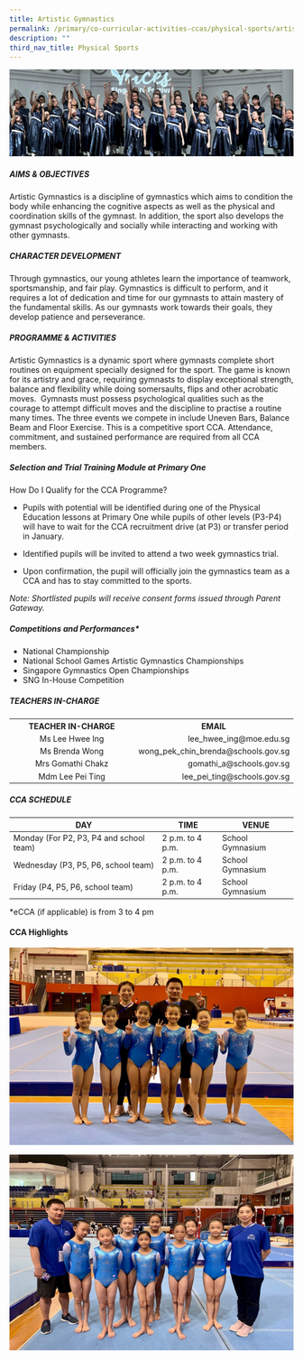 ```yaml
---
title: Artistic Gymnastics
permalink: /primary/co-curricular-activities-ccas/physical-sports/artistic-gymnastics/
description: ""
third_nav_title: Physical Sports
---
```

![](/images/01%20Banner%20Photos/cca.jpg)
<h5><strong>AIMS &amp; OBJECTIVES</strong></h5>
<p>Artistic Gymnastics is a discipline of gymnastics which aims to condition the body while enhancing the cognitive aspects as well as the physical and coordination skills of the gymnast. In addition, the sport also develops the gymnast psychologically and socially while interacting and working with other gymnasts.</p>

<h5><strong>CHARACTER DEVELOPMENT</strong></h5>
<p>Through gymnastics, our young athletes learn the importance of teamwork, sportsmanship, and fair play. Gymnastics is difficult to perform, and it requires a lot of dedication and time for our gymnasts to attain mastery of the fundamental skills. As our gymnasts work towards their goals, they develop patience and perseverance.</p>

<h5><strong>PROGRAMME &amp; ACTIVITIES</strong></h5>
<p><p>Artistic Gymnastics is a dynamic sport where gymnasts complete short routines on equipment specially designed for the sport. The game is known for its artistry and grace, requiring gymnasts to display exceptional strength, balance and flexibility while doing somersaults, flips and other acrobatic moves.  Gymnasts must possess psychological qualities such as the courage to attempt difficult moves and the discipline to practise a routine many times. The three events we compete in include Uneven Bars, Balance Beam and Floor Exercise. This is a competitive sport CCA. Attendance, commitment, and sustained performance are required from all CCA members.</p>

<h5><strong>Selection and Trial Training Module at Primary One</strong></h5>

How Do I Qualify for the CCA Programme?

*   Pupils with potential will be identified during one of the Physical Education lessons at Primary One while pupils of other levels (P3-P4) will have to wait for the CCA recruitment drive (at P3) or transfer period in January.
    
*   Identified pupils will be invited to attend a two week gymnastics trial.
    
*   Upon confirmation, the pupil will officially join the gymnastics team as a CCA and has to stay committed to the sports.</li>

<p><em>Note: Shortlisted pupils will receive consent forms issued through Parent Gateway.</em></p>

<h5><strong>Competitions and Performances*</strong></h5>
<ul>
<li>National Championship</li>
<li>National School Games Artistic Gymnastics Championships</li>
<li>Singapore Gymnastics Open Championships</li>
<li>SNG In-House Competition</li>	
</ul>

<h5><strong>TEACHERS IN-CHARGE</strong></h5>
<table>
<tbody>
<tr>
<th style="text-align: center;">TEACHER IN-CHARGE</th>
<th style="text-align: center;">EMAIL</th>
</tr>
<tr>
<td style="text-align: center;" width="223">Ms Lee Hwee Ing</td>
<td style="text-align: right;" width="269">lee_hwee_ing@moe.edu.sg</td>
</tr>
<tr>
<td style="text-align: center;" width="223">Ms Brenda Wong</td>
<td style="text-align: right;" width="269">wong_pek_chin_brenda@schools.gov.sg</td>
</tr>
<tr>
<td style="text-align: center;" width="223">Mrs Gomathi Chakz</td>
<td style="text-align: right;" width="269">gomathi_a@schools.gov.sg</td>
</tr>
	<tr>
<td style="text-align: center;" width="223">Mdm Lee Pei Ting</td>
<td style="text-align: right;" width="269">lee_pei_ting@schools.gov.sg</td>
</tr>
</tbody>
</table>
<h5><strong>CCA SCHEDULE</strong></h5>

| DAY | TIME | VENUE |
| --- | --- | --- |
| Monday (For P2, P3, P4 and school team) | 2 p.m. to 4 p.m. | School Gymnasium |
| Wednesday (P3, P5, P6, school team) | 2 p.m. to 4 p.m.  | School Gymnasium |
| Friday (P4, P5, P6, school team) | 2 p.m. to 4 p.m.  | School Gymnasium |

\*eCCA (if applicable) is from 3 to 4 pm


<h4><strong>CCA Highlights</strong></h4>

![](/images/04%20CCAs/Agym2023_01.png)

![](/images/04%20CCAs/Agym2023_02.png)

